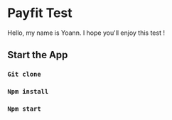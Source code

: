 # Payfit Test

Hello, my name is Yoann. I hope you'll enjoy this test !

## Start the App

### `Git clone`

### `Npm install`

### `Npm start`
